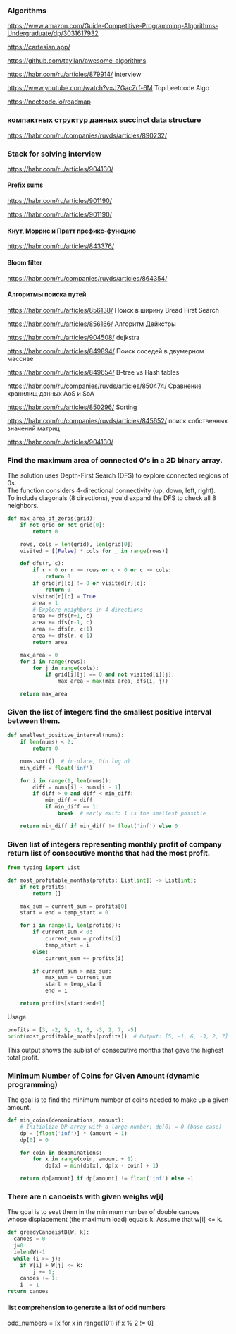 ### Algorithms

https://www.amazon.com/Guide-Competitive-Programming-Algorithms-Undergraduate/dp/3031617932

https://cartesian.app/

https://github.com/tayllan/awesome-algorithms

https://habr.com/ru/articles/879914/ interview

https://www.youtube.com/watch?v=JZGacZrf-6M Top Leetcode Algo

https://neetcode.io/roadmap


### компактных структур данных  succinct data structure

https://habr.com/ru/companies/ruvds/articles/890232/

### Stack for solving interview

https://habr.com/ru/articles/904130/

#### Prefix sums 

https://habr.com/ru/articles/901190/

https://habr.com/ru/articles/901190/

#### Кнут, Моррис и Пратт  префикс-функцию

https://habr.com/ru/articles/843376/

#### Bloom filter

https://habr.com/ru/companies/ruvds/articles/864354/

#### Алгоритмы поиска путей


https://habr.com/ru/articles/856138/ Поиск в ширину Bread First Search

https://habr.com/ru/articles/856166/  Алгоритм Дейкстры

https://habr.com/ru/articles/904508/ dejkstra

https://habr.com/ru/articles/849894/ Поиск соседей в двумерном массиве

https://habr.com/ru/articles/849654/  B-tree vs Hash tables


https://habr.com/ru/companies/ruvds/articles/850474/ Сравнение хранилищ данных AoS и SoA


https://habr.com/ru/articles/850296/  Sorting

https://habr.com/ru/companies/ruvds/articles/845652/  поиск собственных значений матриц

https://habr.com/ru/articles/904130/



### Find the maximum area of connected 0's in a 2D binary array. 
The solution uses Depth-First Search (DFS) to explore connected regions of 0s.  
The function considers 4-directional connectivity (up, down, left, right).  
To include diagonals (8 directions), you'd expand the DFS to check all 8 neighbors.  


```python
def max_area_of_zeros(grid):
    if not grid or not grid[0]:
        return 0

    rows, cols = len(grid), len(grid[0])
    visited = [[False] * cols for _ in range(rows)]

    def dfs(r, c):
        if r < 0 or r >= rows or c < 0 or c >= cols:
            return 0
        if grid[r][c] != 0 or visited[r][c]:
            return 0
        visited[r][c] = True
        area = 1
        # Explore neighbors in 4 directions
        area += dfs(r+1, c)
        area += dfs(r-1, c)
        area += dfs(r, c+1)
        area += dfs(r, c-1)
        return area

    max_area = 0
    for i in range(rows):
        for j in range(cols):
            if grid[i][j] == 0 and not visited[i][j]:
                max_area = max(max_area, dfs(i, j))

    return max_area
```
###  Given the list of integers find the smallest positive interval between them.

```python
def smallest_positive_interval(nums):
    if len(nums) < 2:
        return 0

    nums.sort()  # in-place, O(n log n)
    min_diff = float('inf')

    for i in range(1, len(nums)):
        diff = nums[i] - nums[i - 1]
        if diff > 0 and diff < min_diff:
            min_diff = diff
            if min_diff == 1:
                break  # early exit: 1 is the smallest possible

    return min_diff if min_diff != float('inf') else 0

```
### Given list of integers representing monthly profit of company return list of consecutive  months that had the most profit.

```python
from typing import List

def most_profitable_months(profits: List[int]) -> List[int]:
    if not profits:
        return []

    max_sum = current_sum = profits[0]
    start = end = temp_start = 0

    for i in range(1, len(profits)):
        if current_sum < 0:
            current_sum = profits[i]
            temp_start = i
        else:
            current_sum += profits[i]

        if current_sum > max_sum:
            max_sum = current_sum
            start = temp_start
            end = i

    return profits[start:end+1]

```
Usage
```python
profits = [3, -2, 5, -1, 6, -3, 2, 7, -5]
print(most_profitable_months(profits))  # Output: [5, -1, 6, -3, 2, 7]
```
This output shows the sublist of consecutive months that gave the highest total profit.


### Minimum Number of Coins for Given Amount (dynamic programming)

The goal is to find the minimum number of coins needed to make up a given amount.

```python
def min_coins(denominations, amount):
    # Initialize DP array with a large number; dp[0] = 0 (base case)
    dp = [float('inf')] * (amount + 1)
    dp[0] = 0

    for coin in denominations:
        for x in range(coin, amount + 1):
            dp[x] = min(dp[x], dp[x - coin] + 1)

    return dp[amount] if dp[amount] != float('inf') else -1
```
### There are n  canoeists with given weighs w[i]
The goal is to seat them in the minimum number of double canoes   
whose displacement (the maximum load) equals k. Assume that w[i] <= k.

```python
def greedyCanoeistB(W, k):
  canoes = 0
  j=0
  i=len(W)-1
  while (i >= j):
    if W[i] + W[j] <= k:
        j += 1;
    canoes += 1;
    i -= 1
return canoes
```

#### list comprehension to generate a list of odd numbers
 
odd_numbers = [x for x in range(101) if x % 2 != 0]
